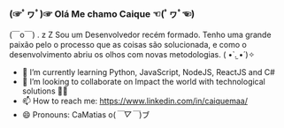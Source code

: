 
### (☞ﾟヮﾟ)☞ Olá Me chamo Caique  ☜(ﾟヮﾟ☜)
(￣o￣) . z Z  Sou um Desenvolvedor recém formado. Tenho uma grande paixão pelo o processo que as coisas são solucionada, e como o desenvolvimento abriu os olhos com novas metodologias.  ( •̀ .̫ •́ )✧



- 🌱 I’m currently learning Python, JavaScript, NodeJS, ReactJS and C#
- 👯 I’m looking to collaborate on Impact the world with technological solutions 🐱‍👤
- 📫 How to reach me: https://www.linkedin.com/in/caiquemaa/
- 😄 Pronouns: CaMatias o(*￣▽￣*)ブ
